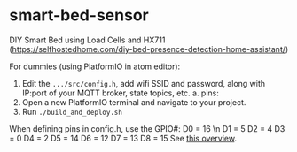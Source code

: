 # smart-bed-sensor
DIY Smart Bed using Load Cells and HX711 (https://selfhostedhome.com/diy-bed-presence-detection-home-assistant/)

For dummies (using PlatformIO in atom editor):

1. Edit the `.../src/config.h`, add wifi SSID and password, along with IP:port of your MQTT broker, state topics, etc.
  a. pins:
2. Open a new PlatformIO terminal and navigate to your project.
3. Run `./build_and_deploy.sh`

When defining pins in config.h, use the GPIO#:
D0 = 16 \n
D1 =  5
D2 =  4
D3 =  0
D4 =  2
D5 = 14
D6 = 12
D7 = 13
D8 = 15
See [this overview](https://www.instructables.com/id/NodeMCU-ESP8266-Details-and-Pinout/).
